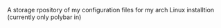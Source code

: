 A storage rpository of my configuration files for my arch Linux installtion (currently only polybar in)

